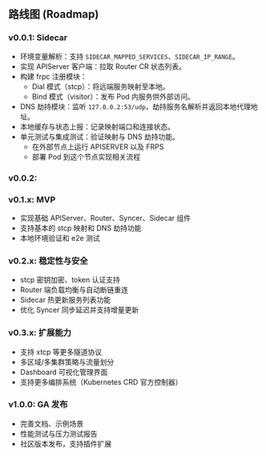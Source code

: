 ## 路线图 (Roadmap)

### v0.0.1: Sidecar
- 环境变量解析：支持 `SIDECAR_MAPPED_SERVICES`、`SIDECAR_IP_RANGE`。
- 实现 APIServer 客户端：拉取 Router CR 状态列表。
- 构建 frpc 注册模块：
  - Dial 模式（stcp）：将远端服务映射至本地。
  - Bind 模式（visitor）：发布 Pod 内服务供外部访问。
- DNS 劫持模块：监听 `127.0.0.2:53/udp`，劫持服务名解析并返回本地代理地址。
- 本地缓存与状态上报：记录映射端口和连接状态。
- 单元测试与集成测试：验证映射与 DNS 劫持功能。
  - 在外部节点上运行 APISERVER 以及 FRPS
  - 部署 Pod 到这个节点实现相关流程 

### v0.0.2: 

### v0.1.x: MVP
- 实现基础 APIServer、Router、Syncer、Sidecar 组件
- 支持基本的 stcp 映射和 DNS 劫持功能
- 本地环境验证和 e2e 测试

### v0.2.x: 稳定性与安全
- stcp 密钥加密、token 认证支持
- Router 端负载均衡与自动断链重连
- Sidecar 热更新服务列表功能
- 优化 Syncer 同步延迟并支持增量更新

### v0.3.x: 扩展能力
- 支持 xtcp 等更多隧道协议
- 多区域/多集群策略与流量划分
- Dashboard 可视化管理界面
- 支持更多编排系统（Kubernetes CRD 官方控制器）

### v1.0.0: GA 发布
- 完善文档、示例场景
- 性能测试与压力测试报告
- 社区版本发布，支持插件扩展
